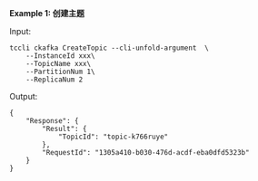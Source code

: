 **Example 1: 创建主题**



Input: 

```
tccli ckafka CreateTopic --cli-unfold-argument  \
    --InstanceId xxx\
    --TopicName xxx\
    --PartitionNum 1\
    --ReplicaNum 2
```

Output: 
```
{
    "Response": {
        "Result": {
            "TopicId": "topic-k766ruye"
        },
        "RequestId": "1305a410-b030-476d-acdf-eba0dfd5323b"
    }
}
```

